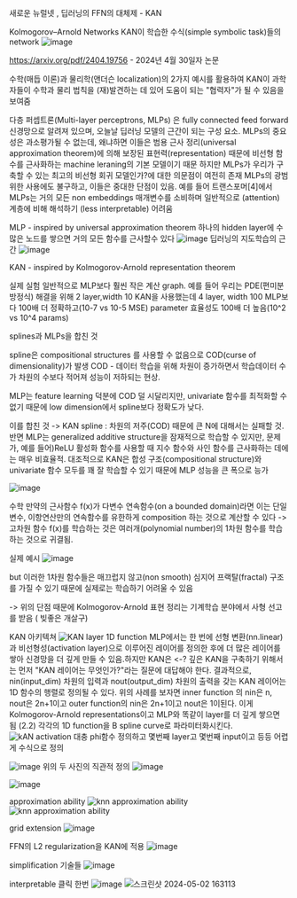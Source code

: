 새로운 뉴럴넷 , 딥러닝의 FFN의 대체제 - KAN

Kolmogorov–Arnold Networks
KAN이 학습한 수식(simple symbolic task)들의 network
![image](https://github.com/jinuk0211/llm_project/assets/150532431/f47d95b3-58fb-45ca-938a-44b8074d5d11)

https://arxiv.org/pdf/2404.19756 - 2024년 4월 30일자 논문

수학(매듭 이론)과 물리학(앤더슨 localization)의 2가지 예시를 활용하여 KAN이 과학자들이 수학과 물리 법칙을 (재)발견하는 데 있어 도움이 되는 "협력자"가 될 수 있음을 보여줌

다층 퍼셉트론(Multi-layer perceptrons, MLPs) 은 fully connected feed forward 신경망으로 알려져 있으며, 오늘날 딥러닝 모델의 근간이 되는 구성 요소. MLPs의 중요성은 과소평가될 수 없는데, 왜냐하면 이들은 범용 근사 정리(universal approximation theorem)에 의해 보장된 표현력(representation) 때문에 비선형 함수를 근사화하는 machine leraning의 기본 모델이기 때문 하지만 MLPs가 우리가 구축할 수 있는 최고의 비선형 회귀 모델인가?에 대한 의문점이 여전히 존재
MLPs의 광범위한 사용에도 불구하고, 이들은 중대한 단점이 있음. 예를 들어 트랜스포머[4]에서 MLPs는 거의 모든 non embeddings 매개변수를 소비하며 일반적으로 (attention) 계층에 비해 해석하기 (less interpretable) 어려움

MLP - inspired by universal approximation theorem
하나의 hidden layer에 수많은 노드를 쌓으면 거의 모든 함수를 근사할수 있다
![image](https://github.com/jinuk0211/llm_project/assets/150532431/e5e75dd1-d5a9-4f2a-bfee-6bece9cf39c9)
딥러닝의 지도학습의 근간
![image](https://github.com/jinuk0211/llm_project/assets/150532431/1ca9507c-0930-467c-bba8-970fb3a01435)


KAN - inspired by Kolmogorov-Arnold representation theorem

실제 실험
일반적으로 MLP보다 훨씬 작은 계산 graph.
예를 들어 우리는 PDE(편미분방정식) 해결을 위해 2 layer,width 10 KAN을 사용했는데 4 layer, width 100 MLP보다 100배 더 정확하고(10-7 vs 10-5 MSE) parameter 효율성도 100배 더 높음(10^2 vs 10^4 params)

splines과 MLPs을 합친 것

spline은 compositional structures 를 사용할 수 없음으로 COD(curse of dimensionality)가 발생
COD - 데이터 학습을 위해 차원이 증가하면서 학습데이터 수가 차원의 수보다 적어져 성능이 저하되는 현상.

MLP는 feature learning 덕분에 COD 덜 시달리지만, univariate 함수를 최적화할 수 없기 때문에 low dimension에서 spline보다 정확도가 낮다.

이를 합친 것 -> KAN
spline : 차원의 저주(COD) 때문에 큰 N에 대해서는 실패할 것. 반면 MLP는 generalized additive structure을 잠재적으로 학습할 수 있지만, 문제가, 예를 들어)ReLU 활성화 함수를 사용할 때 지수 함수와 사인 함수를 근사화하는 데에는 매우 비효율적. 대조적으로 KAN은 합성 구조(compositional structure)와 univariate 함수 모두를 꽤 잘 학습할 수 있기 때문에 MLP 성능을 큰 폭으로 능가


![image](https://github.com/jinuk0211/llm_project/assets/150532431/e275b829-cb34-47e5-ab9c-e3454e6216e3)

수학
만약의 근사함수 f(x)가 다변수 연속함수(on a bounded domain)라면 
이는 단일 변수, 이항연산만의 연속함수를 유한하게 composition 하는 것으로 계산할 수 있다
->
고차원 함수 f(x)를 학습하는 것은 여러개(polynomial number)의 1차원 함수를 학습하는 것으로 귀결됨.


실제 예시
![image](https://github.com/jinuk0211/llm_project/assets/150532431/f1e8e8b6-ce22-417a-8378-4cd1f06336ac)

but
이러한 1차원 함수들은 매끄럽지 않고(non smooth) 심지어 프랙탈(fractal) 구조를 가질 수 있기 때문에 실제로는 학습하기 어려울 수 있음

-> 위의 단점 때문에 Kolmogorov-Arnold 표현 정리는 기계학습 분야에서 사형 선고를 받음 ( 빚좋은 개살구)

KAN 아키텍쳐
![KAN layer 1D function](https://github.com/jinuk0211/llm_project/assets/150532431/270a0a7f-1519-43d2-a8a5-cc2090d9eb85)
MLP에서는 한 번에 선형 변환(nn.linear)과 비선형성(activation layer)으로 이루어진 레이어를 정의한 후에 더 많은 레이어를 쌓아 신경망을 더 깊게 만들 수 있음.하지만 KAN은 <-? 깊은 KAN을 구축하기 위해서는 먼저 "KAN 레이어는 무엇인가?"라는 질문에 대답해야 한다. 결과적으로, nin(input_dim) 차원의 입력과 nout(output_dim) 차원의 출력을 갖는 KAN 레이어는 1D 함수의 행렬로 정의될 수 있다.
위의 사례를 보자면 inner function 의 nin은 n, nout은 2n+1이고 outer function의 nin은 2n+1이고 nout은 1이된다. 이게 Kolmogorov-Arnold representations이고 MLP와 똑같이 layer를 더 깊게 쌓으면 됨
(2.2) 각각의 1D function을 B spline curve로 파라미터화시킨다.
![kAN activation](https://github.com/jinuk0211/llm_project/assets/150532431/7edb6fec-3d79-4c58-bb78-058718906711)
대충 phi함수 정의하고 몇번째 layer고 몇번째 input이고 등등 어렵게 수식으로 정의

![image](https://github.com/jinuk0211/llm_project/assets/150532431/f8daf9f9-d924-41b2-b944-367864d6e09e)
위의 두 사진의 직관적 정의
![image](https://github.com/jinuk0211/llm_project/assets/150532431/2dccda4c-6661-4803-b173-7247bf1dc9af)


![image](https://github.com/jinuk0211/llm_project/assets/150532431/714afe42-b4f1-4854-9914-09eee9118364)


approximation ability
![knn approximation ability](https://github.com/jinuk0211/llm_project/assets/150532431/de81738f-04d1-4c0d-abb0-7391059a1cc8)
![knn approximation ability](https://github.com/jinuk0211/llm_project/assets/150532431/d298f348-9714-4677-b104-cb466a11f52f)

grid extension
![image](https://github.com/jinuk0211/llm_project/assets/150532431/30b95b23-4d87-431f-b1d5-944c1c55a71a)

FFN의 L2 regularization을 KAN에 적용
![image](https://github.com/jinuk0211/llm_project/assets/150532431/ec6dc43e-5c14-4503-a437-7590cf4f1a8a)

simplification 기술들 
![image](https://github.com/jinuk0211/llm_project/assets/150532431/30cf9fc6-2f53-4f4b-9412-04a1526b7eea)


interpretable 클릭 한번
![image](https://github.com/jinuk0211/llm_project/assets/150532431/d923727b-6e8b-486d-89cd-7eaef28f5cbf)
![스크린샷 2024-05-02 163113](https://github.com/jinuk0211/llm_project/assets/150532431/32d48c2d-2855-413d-8bed-5ec0f58c3b7f)

